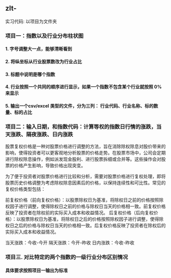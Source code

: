 ## zlt-
实习代码: 以项目为文件夹


### 项目一：指数以及行业分布柱状图
#### 1. 字号调整大一点，能够清晰看到 
#### 2. 将纵坐标从行业股票数改为行业占比 
#### 3. 标题中说明是哪个指数
#### 4. 行业按照一个共同的顺序进行显示，如果一个指数不包含某个行业就按照 0%来显示 
#### 5. 输出一个csv/excel 类型的文件，分为三列： 行业代码、行业名称、标的数量、标的占比


### 项目二：输入日期，和指数代码：计算等权的指数日行情的涨跌，当天涨跌、隔夜涨跌、日内涨跌

股票复权价格是一种对股票价格进行调整的方法，旨在消除除权除息对股价带来的影响，使得投资者可以更客观地分析股票的价格走势。在股票市场中，公司会定期进行除权除息操作，例如派发现金股利、进行股票拆细或合并等。这些操作会对股票的价格产生影响，导致价格出现突变。

为了便于投资者对股票价格进行比较和分析，需要对股票价格进行复权处理，即将股票历史价格调整为考虑除权除息因素后的价格，以保持连续性和可比性。常见的复权价格类型包括：

前复权价格（前向复权价格）：以股票除权日为基准，将除权日之前的价格按照除权因子进行调整，使得除权日之前的价格与除权日当天的价格相一致。前复权价格反映了投资者在除权前的实际买入成本和收益情况。
后复权价格（后向复权价格）：以股票除权日为基准，将除权日之后的价格按照除权因子进行调整，使得除权日之后的价格与除权日当天的价格相一致。后复权价格反映了投资者在除权后的实际买入成本和收益情况。

当天涨跌：今收-今开        隔天涨跌：今开-昨收       日内涨跌：今收-昨收


### 项目三. 对比特定的两个指数的一级行业分布区别情况
#### 具体要求按照项目一输出为标准
